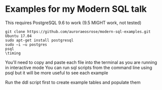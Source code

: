 # Examples for my Modern SQL talk

This requires PostgreSQL 9.6 to work (9.5 MIGHT work, not tested)

```
git clone https://github.com/auroraeosrose/modern-sql-examples.git
Ubuntu 17.04
sudo apt-get install postgresql
sudo –i –u postgres
psql
\timing
```

You'll need to copy and paste each file into the terminal as you are running in interactive mode
You can run sql scripts from the command line using psql but it will be more useful to see each example

Run the ddl script first to create example tables and populate them
